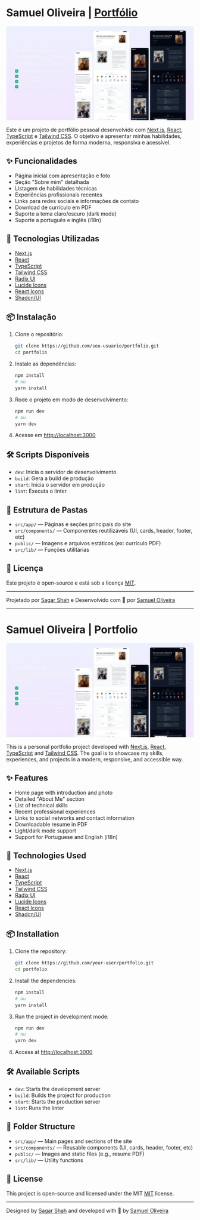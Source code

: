 # Samuel Oliveira | [Portfólio](https://portfolio-pi-tawny-22.vercel.app/en)

![Imagem do Portfólio](public/og-image.png)

Este é um projeto de portfólio pessoal desenvolvido com [Next.js](https://nextjs.org/), [React](https://react.dev/), [TypeScript](https://www.typescriptlang.org/) e [Tailwind CSS](https://tailwindcss.com/). O objetivo é apresentar minhas habilidades, experiências e projetos de forma moderna, responsiva e acessível.

## ✨ Funcionalidades

- Página inicial com apresentação e foto
- Seção "Sobre mim" detalhada
- Listagem de habilidades técnicas
- Experiências profissionais recentes
- Links para redes sociais e informações de contato
- Download de currículo em PDF
- Suporte a tema claro/escuro (dark mode)
- Suporte a português e inglês (i18n)

## 🚀 Tecnologias Utilizadas

- [Next.js](https://nextjs.org/)
- [React](https://react.dev/)
- [TypeScript](https://www.typescriptlang.org/)
- [Tailwind CSS](https://tailwindcss.com/)
- [Radix UI](https://www.radix-ui.com/)
- [Lucide Icons](https://lucide.dev/)
- [React Icons](https://react-icons.github.io/react-icons/)
- [Shadcn/UI](https://ui.shadcn.com/)

## 📦 Instalação

1. Clone o repositório:

   ```sh
   git clone https://github.com/seu-usuario/portfolio.git
   cd portfolio
   ```

2. Instale as dependências:

   ```sh
   npm install
   # ou
   yarn install
   ```

3. Rode o projeto em modo de desenvolvimento:

   ```sh
   npm run dev
   # ou
   yarn dev
   ```

4. Acesse em [http://localhost:3000](http://localhost:3000)

## 🛠️ Scripts Disponíveis

- `dev`: Inicia o servidor de desenvolvimento
- `build`: Gera a build de produção
- `start`: Inicia o servidor em produção
- `lint`: Executa o linter

## 📁 Estrutura de Pastas

- `src/app/` — Páginas e seções principais do site
- `src/components/` — Componentes reutilizáveis (UI, cards, header, footer, etc)
- `public/` — Imagens e arquivos estáticos (ex: currículo PDF)
- `src/lib/` — Funções utilitárias

## 📄 Licença

Este projeto é open-source e está sob a licença [MIT](LICENSE).

---

Projetado por [Sagar Shah](https://github.com/shahsagarm) e Desenvolvido com 💙 por [Samuel Oliveira](https://github.com/samueloliveiraa)

---

# Samuel Oliveira | Portfolio

![Image of Portfolio](public/og-image.png)

This is a personal portfolio project developed with [Next.js](https://nextjs.org/), [React](https://react.dev/), [TypeScript](https://www.typescriptlang.org/) and [Tailwind CSS](https://tailwindcss.com/). The goal is to showcase my skills, experiences, and projects in a modern, responsive, and accessible way.

## ✨ Features

- Home page with introduction and photo
- Detailed "About Me" section
- List of technical skills
- Recent professional experiences
- Links to social networks and contact information
- Downloadable resume in PDF
- Light/dark mode support
- Support for Portuguese and English (i18n)

## 🚀 Technologies Used

- [Next.js](https://nextjs.org/)
- [React](https://react.dev/)
- [TypeScript](https://www.typescriptlang.org/)
- [Tailwind CSS](https://tailwindcss.com/)
- [Radix UI](https://www.radix-ui.com/)
- [Lucide Icons](https://lucide.dev/)
- [React Icons](https://react-icons.github.io/react-icons/)
- [Shadcn/UI](https://ui.shadcn.com/)

## 📦 Installation

1. Clone the repository:

   ```sh
   git clone https://github.com/your-user/portfolio.git
   cd portfolio
   ```

2. Install the dependencies:

   ```sh
   npm install
   # ou
   yarn install
   ```

3. Run the project in development mode:

   ```sh
   npm run dev
   # ou
   yarn dev
   ```

4. Access at [http://localhost:3000](http://localhost:3000)

## 🛠️ Available Scripts

- `dev`: Starts the development server
- `build`: Builds the project for production
- `start`: Starts the production server
- `lint`: Runs the linter

## 📁 Folder Structure

- `src/app/` — Main pages and sections of the site
- `src/components/` — Reusable components (UI, cards, header, footer, etc)
- `public/` — Images and static files (e.g., resume PDF)
- `src/lib/` — Utility functions

## 📄 License

This project is open-source and licensed under the MIT [MIT](LICENSE) license.

---

Designed by [Sagar Shah](https://github.com/shahsagarm) and developed with 💙 by [Samuel Oliveira](https://github.com/samueloliveiraa)

